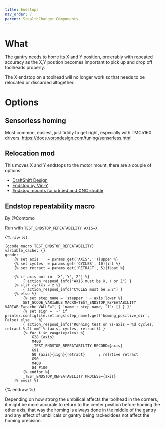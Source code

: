 ```yaml
---
title: Endstops
nav_order: 7
parent: StealthChanger Components
---
```

<!-- Use the page layout at TOC.md:  https://github.com/sdylewski/StealthChanger/blob/main/docs/TOC.md -->
<!-- This page has the liquid html rendering image off so the gcode renders properly -->

# What 

The gantry needs to home its X and Y position, preferably with repeated accuracy as the X,Y position becomes important to pick up and drop off toolheads properly.

The X endstop on a toolhead will no longer work so that needs to be relocated or discarded altogether.

# Options

## Sensorless homing

Most common, easiest, just fiddly to get right, especially with TMC5160 drivers.
https://docs.vorondesign.com/tuning/sensorless.html


## Relocation mod
This moves X and Y endstops to the motor mount, there are a couple of options:

* [DraftShift Design](https://github.com/DraftShift/StealthChanger/tree/main/STLs/Endstops)
* [Endstop by Vin-Y](https://github.com/sdylewski/StealthChanger/tree/main/UserMods/VIN-y/Endstops)
* [Endstop mounts for printed and CNC shuttle](https://github.com/DraftShift/StealthChanger/tree/main/UserMods/N3MI-DG/Endstop_Mounts)
  
## Endstop repeatability macro 
By @Contomo

Run with `TEST_ENDSTOP_REPEATABILITY AXIS=X`

{% raw %}
```
[gcode_macro TEST_ENDSTOP_REPEATABILITY]
variable_cache: {}
gcode:
    {% set axis    = params.get('AXIS','')|upper %}
    {% set cycles  = params.get('CYCLES', 10)|int %}
    {% set retract = params.get('RETRACT', 5)|float %}

    {% if axis not in ['X','Y','Z'] %}
        { action_respond_info("AXIS must be X, Y or Z") }
    {% elif cycles < 2 %}
        { action_respond_info("CYCLES must be ≥ 2") }
    {% else %}
        {% set step_name = 'stepper_' ~ axis|lower %}
        SET_GCODE_VARIABLE MACRO=TEST_ENDSTOP_REPEATABILITY VARIABLE=cache VALUE="{ { 'name': step_name, 'l': [] } }"
        {% set sign = '-' if printer.configfile.settings[step_name].get('homing_positive_dir', False) else '' %}
        { action_respond_info("Running test on %s-axis — %d cycles, retract %.2f mm" % (axis, cycles, retract)) }
        {% for i in range(cycles) %}
            G28 {axis}
            M400
            _TEST_ENDSTOP_REPEATABILITY RECORD={axis}
            G91
            G0 {axis}{sign}{retract}      ; relative retract
            G90
            M400
            G4 P100
        {% endfor %}
        _TEST_ENDSTOP_REPEATABILITY PROCESS={axis}
    {% endif %}
```
{% endraw %}

Depending on how strong the umbilical affects the toolhead in the corners, it might be more accurate to return to the center position before homing the other axis, that way the homing is always done in the middle of the gantry and any effect of umbilicals or gantry being racked does not affect the homing precision.






